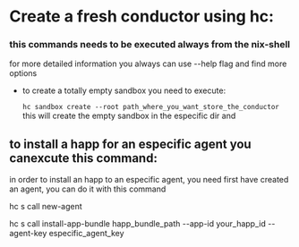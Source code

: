 # Create a fresh conductor using hc:
### this commands needs to be executed always from the nix-shell  


for more detailed information you always can use --help flag and find more options 

* to create a totally empty sandbox you need to execute: 

    `hc sandbox create --root path_where_you_want_store_the_conductor`
this will create the empty sandbox in the especific dir and 



## to install a happ for an especific agent you canexcute this command: 

in order to install an happ to an especific agent, you need first have created an agent, you can do it with this command 

hc s call new-agent

hc s call install-app-bundle happ_bundle_path --app-id your_happ_id --agent-key especific_agent_key 
